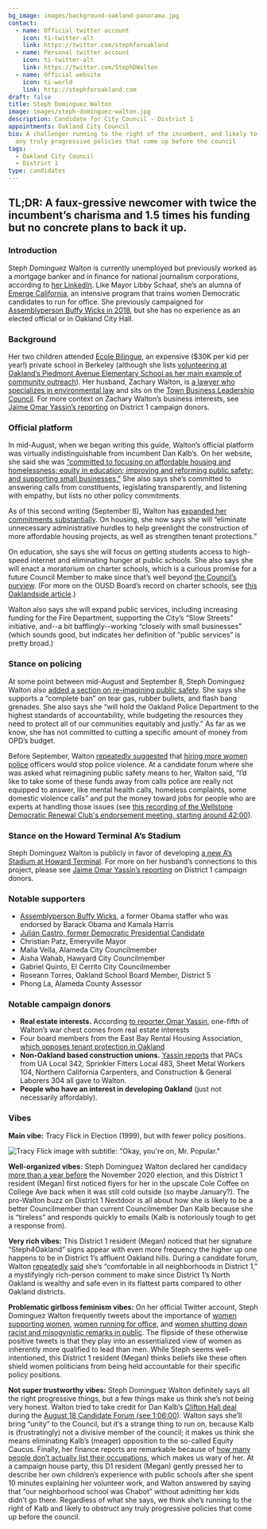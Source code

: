 ```yaml
---
bg_image: images/background-oakland-panorama.jpg
contact:
  - name: Official twitter account
    icon: ti-twitter-alt
    link: https://twitter.com/stephforoakland
  - name: Personal twitter account
    icon: ti-twitter-alt
    link: https://twitter.com/StephDWalton
  - name: Official website
    icon: ti-world
    link: http://stephforoakland.com
draft: false
title: Steph Dominguez Walton
image: images/steph-dominguez-walton.jpg
description: Candidate for City Council - District 1
appointments: Oakland City Council
bio: A challenger running to the right of the incumbent, and likely to obstruct
  any truly progressive policies that come up before the council
tags:
  - Oakland City Council
  - District 1
type: candidates
---
```

## TL;DR: A faux-gressive newcomer with twice the incumbent’s charisma and 1.5 times his funding but no concrete plans to back it up.

### Introduction

Steph Dominguez Walton is currently unemployed but previously worked as a mortgage banker and in finance for national journalism corporations, according to [her LinkedIn](https://www.linkedin.com/in/waltonstephanie/). Like Mayor Libby Schaaf, she’s an alumna of [Emerge California](https://ca.emergeamerica.org/emerge-california/what-we-do/), an intensive program that trains women Democratic candidates to run for office. She previously campaigned for [Assemblyperson Buffy Wicks in 2018](https://twitter.com/hyphy_republic/status/1291952923958628353?s=20), but she has no experience as an elected official or in Oakland City Hall.

### Background

Her two children attended [Ecole Bilingue](https://twitter.com/hyphy_republic/status/1291954672240963586/photo/1), an expensive ($30K per kid per year!) private school in Berkeley (although she lists [volunteering at Oakland’s Piedmont Avenue Elementary School as her main example of community outreach](https://www.stephforoakland.com/why-steph)). Her husband, Zachary Walton, is [a lawyer who specializes in environmental law](https://www.ssllawfirm.com/zachary-walton/) and sits on the [Town Business Leadership Council](https://www.townbusiness.org/leadership-council). For more context on Zachary Walton’s business interests, see [Jaime Omar Yassin’s reporting](https://www.patreon.com/posts/anti-tenant-org-40307735) on District 1 campaign donors.

### Official platform

In mid-August, when we began writing this guide, Walton’s official platform was virtually indistinguishable from incumbent Dan Kalb’s. On her website, she said she was [“committed to focusing on affordable housing and homelessness; equity in education; improving and reforming public safety; and supporting small businesses.”](https://www.stephforoakland.com/why-steph) She also says she’s committed to answering calls from constituents, legislating transparently, and listening with empathy, but lists no other policy commitments.

As of this second writing (September 8), Walton has [expanded her commitments substantially](https://www.stephforoakland.com/priorities). On housing, she now says she will “eliminate unnecessary administrative hurdles to help greenlight the construction of more affordable housing projects, as well as strengthen tenant protections.”

On education, she says she will focus on getting students access to high-speed internet and eliminating hunger at public schools. She also says she will enact a moratorium on charter schools, which is a curious promise for a future Council Member to make since that’s well beyond [the Council’s purview](https://edsource.org/2017/10-things-to-know-about-charter-schools/583984). (For more on the OUSD Board’s record on charter schools, see [this Oaklandside article](https://oaklandside.org/2020/08/25/oakland-unified-school-board-election-closures-charter-schools/).)

Walton also says she will expand public services, including increasing funding for the Fire Department, supporting the City’s “Slow Streets” initiative, and--a bit bafflingly--working “closely with small businesses” (which sounds good, but indicates her definition of “public services” is pretty broad.)

### Stance on policing

At some point between mid-August and September 8, Steph Dominguez Walton also [added a section on re-imagining public safety](https://www.stephforoakland.com/priorities). She says she supports a “complete ban” on tear gas, rubber bullets, and flash bang grenades. She also says she “will hold the Oakland Police Department to the highest standards of accountability, while budgeting the resources they need to protect all of our communities equitably and justly.” As far as we know, she has not committed to cutting a specific amount of money from OPD’s budget.

Before September, Walton [repeatedly suggested](https://twitter.com/StephDWalton/status/1275921328860565504?s=20) that [hiring more women police](https://twitter.com/StephDWalton/status/1276543209066250240?s=20) officers would stop police violence. At a candidate forum where she was asked what reimagining public safety means to her, Walton said, “I’d like to take some of these funds away from calls police are really not equipped to answer, like mental health calls, homeless complaints, some domestic violence calls” and put the money toward jobs for people who are experts at handling those issues (see [this recording of the Wellstone Democratic Renewal Club's endorsement meeting, starting around 42:00](https://www.facebook.com/133541853374505/videos/298842841421549)).

### Stance on the Howard Terminal A’s Stadium

Steph Dominguez Walton is publicly in favor of developing [a new A’s Stadium at Howard Terminal](https://twitter.com/StephDWalton/status/1291864208347258880?s=20). For more on her husband’s connections to this project, please see [Jaime Omar Yassin’s reporting](https://www.patreon.com/posts/anti-tenant-org-40307735) on District 1 campaign donors.

### Notable supporters

* [Assemblyperson Buffy Wicks](https://twitter.com/stephforoakland/status/1179263350087258114?s=20), a former Obama staffer who was endorsed by Barack Obama and Kamala Harris
* [Julián Castro, former Democratic Presidential Candidate](https://twitter.com/JulianCastro/status/1294286911746584580?s=20)
* Christian Patz, Emeryville Mayor
* Malia Vella, Alameda City Councilmember
* Aisha Wahab, Hawyard City Councilmember
* Gabriel Quinto, El Cerrito City Councilmember
* Roseann Torres, Oakland School Board Member, District 5
* Phong La, Alameda County Assessor

### Notable campaign donors

* **Real estate interests.** According [to reporter Omar Yassin](https://www.patreon.com/posts/anti-tenant-org-40307735), one-fifth of Walton’s war chest comes from real estate interests
* Four board members from the East Bay Rental Housing Association, [which opposes tenant protection in Oakland](https://www.patreon.com/posts/anti-tenant-org-40307735)
* **Non-Oakland based construction unions.** [Yassin reports](https://www.patreon.com/posts/anti-tenant-org-40307735) that PACs from UA Local 342, Sprinkler Fitters Local 483, Sheet Metal Workers 104, Northern California Carpenters, and Construction & General Laborers 304 all gave to Walton.
* **People who have an interest in developing Oakland** (just not necessarily affordably).

### Vibes

**Main vibe:** Tracy Flick in Election (1999), but with fewer policy positions.

![Tracy Flick image with subtitle: "Okay, you're on, Mr. Popular."](https://lh4.googleusercontent.com/_GgngKD7KigbcCDH4TxjIUpfTQijQXLCzGVq9SZkQEzmyNYkOEPU5Qku4xCbsa8rjyq7iMBpuClmbQ2BMWzlz611kaBQtgbXYL40k6h9f7Yls9wDLXvRhQt7IJIfbXBCpsPenV27)

**Well-organized vibes:** Steph Dominguez Walton declared her candidacy [more than a year before](https://twitter.com/stephforoakland/status/1179263350087258114) the November 2020 election, and this District 1 resident (Megan) first noticed flyers for her in the upscale Cole Coffee on College Ave back when it was still cold outside (so maybe January?). The pro-Walton buzz on District 1 Nextdoor is all about how she is likely to be a better Councilmember than current Councilmember Dan Kalb because she is “tireless” and responds quickly to emails (Kalb is notoriously tough to get a response from).

**Very rich vibes:** This District 1 resident (Megan) noticed that her signature “Steph4Oakland” signs appear with even more frequency the higher up one happens to be in District 1’s affluent Oakland hills. During a candidate forum, Walton [repeatedly](https://twitter.com/tasha_mente/status/1295903513378086912?s=20) [said](https://twitter.com/tasha_mente/status/1295903513378086912?s=20) she’s “comfortable in all neighborhoods in District 1,” a mystifyingly rich-person comment to make since District 1’s North Oakland is wealthy and safe even in its flattest parts compared to other Oakland districts.

**Problematic girlboss feminism vibes:** On her official Twitter account, Steph Dominguez Walton frequently tweets about the importance of [women supporting women](https://twitter.com/StephDWalton/status/1179770428765671424?s=20), [women running for office](https://twitter.com/StephDWalton/status/1255125897784393730?s=20), and [women shutting down racist and misogynistic remarks in public](https://twitter.com/StephDWalton/status/1286504564296781824?s=20). The flipside of these otherwise positive tweets is that they play into an essentialized view of women as inherently more qualified to lead than men. While Steph seems well-intentioned, this District 1 resident (Megan) thinks beliefs like these often shield women politicians from being held accountable for their specific policy positions.

**Not super trustworthy vibes:** Steph Dominguez Walton definitely says all the right progressive things, but a few things make us think she’s not being very honest. Walton tried to take credit for Dan Kalb’s [Clifton Hall deal](https://www.oaklandca.gov/news/2020/city-of-oakland-nears-deal-to-transform-dormitory-into-transitional-affordable-housing) during the [August 18 Candidate Forum (see 1:06:00](https://www.facebook.com/watch/live/?v=1266703727012996&ref=watch_permalink)). Walton says she’ll bring “unity” to the Council, but it’s a strange thing to run on, because Kalb is (frustratingly) not a divisive member of the council; it makes us think she means eliminating Kalb’s (meager) opposition to the so-called Equity Caucus. Finally, her finance reports are remarkable because of [how many people don’t actually list their occupations](https://www.patreon.com/posts/anti-tenant-org-40307735), which makes us wary of her. At a campaign house party, this D1 resident (Megan) gently pressed her to describe her own children’s experience with public schools after she spent 10 minutes explaining her volunteer work, and Walton answered by saying that “our neighborhood school was Chabot” without admitting her kids didn’t go there. Regardless of what she says, we think she’s running to the right of Kalb and likely to obstruct any truly progressive policies that come up before the council.